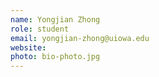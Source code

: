 ```yaml
---
name: Yongjian Zhong
role: student
email: yongjian-zhong@uiowa.edu
website: 
photo: bio-photo.jpg
---
```


<!--I like teaching Computer Science!-->
